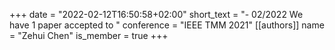 +++
date = "2022-02-12T16:50:58+02:00"
short_text = "- 02/2022 We have 1 paper accepted to "
conference = "IEEE TMM 2021"
[[authors]]
    name = "Zehui Chen"
    is_member = true
+++